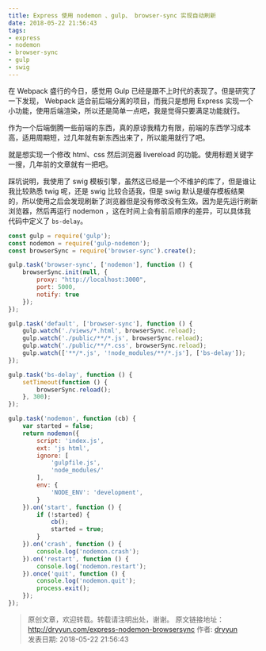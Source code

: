 ```yaml
---
title: Express 使用 nodemon 、gulp、 browser-sync 实现自动刷新
date: 2018-05-22 21:56:43
tags:
- express
- nodemon
- browser-sync
- gulp
- swig
---
```


在 Webpack 盛行的今日，感觉用 Gulp 已经是跟不上时代的表现了。但是研究了一下发现， Webpack 适合前后端分离的项目，而我只是想用 Express 实现一个小功能，使用后端渲染，所以还是简单一点吧，我是觉得只要满足功能就行。  

作为一个后端倒腾一些前端的东西，真的原谅我精力有限，前端的东西学习成本高，适用周期短，过几年就有新东西出来了，所以能用就行了吧。

就是想实现一个修改 html、css 然后浏览器 livereload 的功能。使用标题关键字一搜，几年前的文章就有一把吧。  

踩坑说明，我使用了 swig 模板引擎，虽然这已经是一个不维护的库了，但是谁让我比较熟悉 twig 呢，还是 swig 比较合适我，但是 swig 默认是缓存模板结果的，所以使用之后会发现刷新了浏览器但是没有修改没有生效。因为是先运行刷新浏览器，然后再运行 nodemon ，这在时间上会有前后顺序的差异，可以具体我代码中定义了 `bs-delay`。

```javascript
const gulp = require('gulp');
const nodemon = require('gulp-nodemon');
const browserSync = require('browser-sync').create();

gulp.task('browser-sync', ['nodemon'], function () {
    browserSync.init(null, {
        proxy: "http://localhost:3000",
        port: 5000,
        notify: true
    });
});

gulp.task('default', ['browser-sync'], function () {
    gulp.watch('./views/*.html', browserSync.reload);
    gulp.watch('./public/**/*.js', browserSync.reload);
    gulp.watch('./public/**/*.css', browserSync.reload);
    gulp.watch(['**/*.js', '!node_modules/**/*.js'], ['bs-delay']);
});

gulp.task('bs-delay', function () {
    setTimeout(function () {
        browserSync.reload();
    }, 300);
});

gulp.task('nodemon', function (cb) {
    var started = false;
    return nodemon({
        script: 'index.js',
        ext: 'js html',
        ignore: [
            'gulpfile.js',
            'node_modules/'
        ],
        env: {
            'NODE_ENV': 'development',
        }
    }).on('start', function () {
        if (!started) {
            cb();
            started = true;
        }
    }).on('crash', function () {
        console.log('nodemon.crash');
    }).on('restart', function () {
        console.log('nodemon.restart');
    }).once('quit', function () {
        console.log('nodemon.quit');
        process.exit();
    });
});
```


>
> 原创文章，欢迎转载。转载请注明出处，谢谢。
> 原文链接地址：http://dryyun.com/express-nodemon-browsersync
> 作者: [dryyun](https://dryyun.com/)  
> 发表日期: 2018-05-22 21:56:43
>